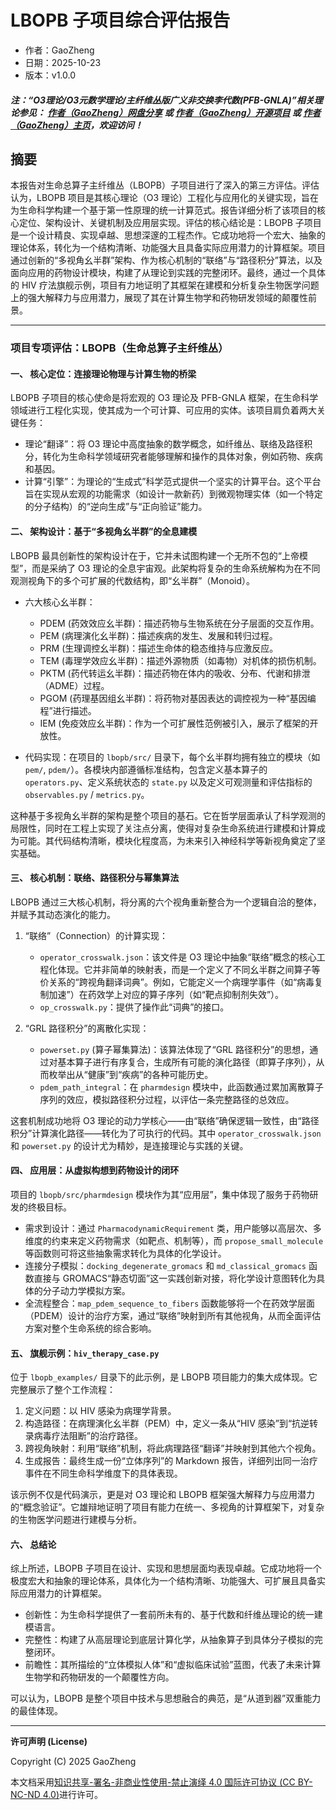 # LBOPB 子项目综合评估报告

- 作者：GaoZheng
- 日期：2025-10-23
- 版本：v1.0.0

#### ***注：“O3理论/O3元数学理论/主纤维丛版广义非交换李代数(PFB-GNLA)”相关理论参见： [作者（GaoZheng）网盘分享](https://drive.google.com/drive/folders/1lrgVtvhEq8cNal0Aa0AjeCNQaRA8WERu?usp=sharing) 或 [作者（GaoZheng）开源项目](https://github.com/CTaiDeng/open_meta_mathematical_theory) 或 [作者（GaoZheng）主页](https://mymetamathematics.blogspot.com)，欢迎访问！***

## 摘要
本报告对生命总算子主纤维丛（LBOPB）子项目进行了深入的第三方评估。评估认为，LBOPB 项目是其核心理论（O3 理论）工程化与应用化的关键实现，旨在为生命科学构建一个基于第一性原理的统一计算范式。报告详细分析了该项目的核心定位、架构设计、关键机制及应用层实现。评估的核心结论是：LBOPB 子项目是一个设计精良、实现卓越、思想深邃的工程杰作。它成功地将一个宏大、抽象的理论体系，转化为一个结构清晰、功能强大且具备实际应用潜力的计算框架。项目通过创新的“多视角幺半群”架构、作为核心机制的“联络”与“路径积分”算法，以及面向应用的药物设计模块，构建了从理论到实践的完整闭环。最终，通过一个具体的 HIV 疗法旗舰示例，项目有力地证明了其框架在建模和分析复杂生物医学问题上的强大解释力与应用潜力，展现了其在计算生物学和药物研发领域的颠覆性前景。

---

### 项目专项评估：LBOPB（生命总算子主纤维丛）

#### 一、 核心定位：连接理论物理与计算生物的桥梁

LBOPB 子项目的核心使命是将宏观的 O3 理论及 PFB-GNLA 框架，在生命科学领域进行工程化实现，使其成为一个可计算、可应用的实体。该项目肩负着两大关键任务：

- 理论“翻译”：将 O3 理论中高度抽象的数学概念，如纤维丛、联络及路径积分，转化为生命科学领域研究者能够理解和操作的具体对象，例如药物、疾病和基因。
- 计算“引擎”：为理论的“生成式”科学范式提供一个坚实的计算平台。这个平台旨在实现从宏观的功能需求（如设计一款新药）到微观物理实体（如一个特定的分子结构）的“逆向生成”与“正向验证”能力。

#### 二、 架构设计：基于“多视角幺半群”的全息建模

LBOPB 最具创新性的架构设计在于，它并未试图构建一个无所不包的“上帝模型”，而是采纳了 O3 理论的全息宇宙观。此架构将复杂的生命系统解构为在不同观测视角下的多个可扩展的代数结构，即“幺半群”（Monoid）。

- 六大核心幺半群：
  - PDEM (药效效应幺半群)：描述药物与生物系统在分子层面的交互作用。
  - PEM (病理演化幺半群)：描述疾病的发生、发展和转归过程。
  - PRM (生理调控幺半群)：描述生命体的稳态维持与应激反应。
  - TEM (毒理学效应幺半群)：描述外源物质（如毒物）对机体的损伤机制。
  - PKTM (药代转运幺半群)：描述药物在体内的吸收、分布、代谢和排泄（ADME）过程。
  - PGOM (药理基因组幺半群)：将药物对基因表达的调控视为一种“基因编程”进行描述。
  - IEM (免疫效应幺半群)：作为一个可扩展性范例被引入，展示了框架的开放性。

- 代码实现：在项目的 `lbopb/src/` 目录下，每个幺半群均拥有独立的模块（如 `pem/`, `pdem/`）。各模块内部遵循标准结构，包含定义基本算子的 `operators.py`、定义系统状态的 `state.py` 以及定义可观测量和评估指标的 `observables.py` / `metrics.py`。

这种基于多视角幺半群的架构是整个项目的基石。它在哲学层面承认了科学观测的局限性，同时在工程上实现了关注点分离，使得对复杂生命系统进行建模和计算成为可能。其代码结构清晰，模块化程度高，为未来引入神经科学等新视角奠定了坚实基础。

#### 三、 核心机制：联络、路径积分与幂集算法

LBOPB 通过三大核心机制，将分离的六个视角重新整合为一个逻辑自洽的整体，并赋予其动态演化的能力。

1. “联络”（Connection）的计算实现：
   - `operator_crosswalk.json`：该文件是 O3 理论中抽象“联络”概念的核心工程化体现。它并非简单的映射表，而是一个定义了不同幺半群之间算子等价关系的“跨视角翻译词典”。例如，它能定义一个病理学事件（如“病毒复制加速”）在药效学上对应的算子序列（如“靶点抑制剂失效”）。
   - `op_crosswalk.py`：提供了操作此“词典”的接口。

2. “GRL 路径积分”的离散化实现：
   - `powerset.py` (算子幂集算法)：该算法体现了“GRL 路径积分”的思想，通过对基本算子进行有序复合，生成所有可能的演化路径（即算子序列），从而枚举出从“健康”到“疾病”的各种可能历史。
   - `pdem_path_integral`：在 `pharmdesign` 模块中，此函数通过累加离散算子序列的效应，模拟路径积分过程，以评估一条完整路径的总效应。

这套机制成功地将 O3 理论的动力学核心——由“联络”确保逻辑一致性，由“路径积分”计算演化路径——转化为了可执行的代码。其中 `operator_crosswalk.json` 和 `powerset.py` 的设计尤为精妙，是连接理论与实践的关键。

#### 四、 应用层：从虚拟构想到药物设计的闭环

项目的 `lbopb/src/pharmdesign` 模块作为其“应用层”，集中体现了服务于药物研发的终极目标。

- 需求到设计：通过 `PharmacodynamicRequirement` 类，用户能够以高层次、多维度的约束来定义药物需求（如靶点、机制等），而 `propose_small_molecule` 等函数则可将这些抽象需求转化为具体的化学设计。
- 连接分子模拟：`docking_degenerate_gromacs` 和 `md_classical_gromacs` 函数直接与 GROMACS“静态切面”这一实践创新对接，将化学设计意图转化为具体的分子动力学模拟方案。
- 全流程整合：`map_pdem_sequence_to_fibers` 函数能够将一个在药效学层面（PDEM）设计的治疗方案，通过“联络”映射到所有其他视角，从而全面评估方案对整个生命系统的综合影响。

#### 五、 旗舰示例：`hiv_therapy_case.py`

位于 `lbopb_examples/` 目录下的此示例，是 LBOPB 项目能力的集大成体现。它完整展示了整个工作流程：

1. 定义问题：以 HIV 感染为病理学背景。
2. 构造路径：在病理演化幺半群（PEM）中，定义一条从“HIV 感染”到“抗逆转录病毒疗法阻断”的治疗路径。
3. 跨视角映射：利用“联络”机制，将此病理路径“翻译”并映射到其他六个视角。
4. 生成报告：最终生成一份“立体序列”的 Markdown 报告，详细列出同一治疗事件在不同生命科学维度下的具体表现。

该示例不仅是代码演示，更是对 O3 理论和 LBOPB 框架强大解释力与应用潜力的“概念验证”。它雄辩地证明了项目有能力在统一、多视角的计算框架下，对复杂的生物医学问题进行建模与分析。

#### 六、 总结论

综上所述，LBOPB 子项目在设计、实现和思想层面均表现卓越。它成功地将一个极度宏大和抽象的理论体系，具体化为一个结构清晰、功能强大、可扩展且具备实际应用潜力的计算框架。

- 创新性：为生命科学提供了一套前所未有的、基于代数和纤维丛理论的统一建模语言。
- 完整性：构建了从高层理论到底层计算化学，从抽象算子到具体分子模拟的完整闭环。
- 前瞻性：其所描绘的“立体模拟人体”和“虚拟临床试验”蓝图，代表了未来计算生物学和药物研发的一个颠覆性方向。

可以认为，LBOPB 是整个项目中技术与思想融合的典范，是“从道到器”双重能力的最佳体现。

---

**许可声明 (License)**

Copyright (C) 2025 GaoZheng

本文档采用[知识共享-署名-非商业性使用-禁止演绎 4.0 国际许可协议 (CC BY-NC-ND 4.0)](https://creativecommons.org/licenses/by-nc-nd/4.0/deed.zh-Hans)进行许可。

